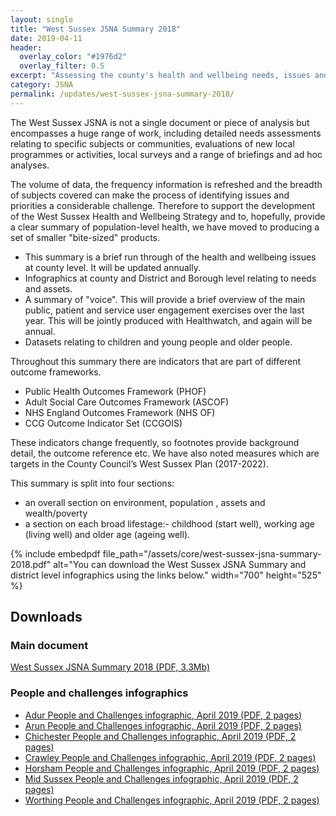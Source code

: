 ```yaml
---
layout: single
title: "West Sussex JSNA Summary 2018"
date: 2019-04-11
header: 
  overlay_color: "#1976d2"
  overlay_filter: 0.5
excerpt: "Assessing the county's health and wellbeing needs, issues and assets."
category: JSNA
permalink: /updates/west-sussex-jsna-summary-2018/
---
```


The West Sussex JSNA is not a single document or piece of analysis but encompasses a huge range of work, including detailed needs assessments relating to specific subjects or communities, evaluations of new local programmes or activities, local surveys and a range of briefings and ad hoc analyses.

The volume of data, the frequency information is refreshed and the breadth of subjects covered can make the process of identifying issues and priorities a considerable challenge. Therefore to support the development of the West Sussex Health and Wellbeing Strategy and to, hopefully, provide a clear summary of population-level health, we have moved to producing a set of smaller "bite-sized" products.

* This summary is a brief run through of the health and wellbeing issues at county level. It will be updated annually.
* Infographics at county and District and Borough level relating to needs and assets.
* A summary of "voice". This will provide a brief overview of the main public, patient and service user engagement exercises over the last year. This will be jointly produced with Healthwatch, and again will be annual.
* Datasets relating to children and young people and older people.

Throughout this summary there are indicators that are part of different outcome frameworks.

* Public Health Outcomes Framework (PHOF)
* Adult Social Care Outcomes Framework (ASCOF)
* NHS England Outcomes Framework (NHS OF)
* CCG Outcome Indicator Set (CCGOIS)

These indicators change frequently, so footnotes provide background detail, the outcome reference etc. We have also noted measures which are targets in the County Council’s West Sussex Plan (2017-2022).

This summary is split into four sections:

* an overall section on environment, population , assets and wealth/poverty
* a section on each broad lifestage:- childhood (start well), working age (living well) and older age (ageing well).

{% include embedpdf file_path="/assets/core/west-sussex-jsna-summary-2018.pdf" alt="You can download the West Sussex JSNA Summary and district level infographics using the links below." width="700" height="525" %}

## Downloads

### Main document

[West Sussex JSNA Summary 2018 (PDF, 3.3Mb)](/assets/core/west-sussex-jsna-summary-2018.pdf)

### People and challenges infographics
* [Adur People and Challenges infographic, April 2019 (PDF, 2 pages)](/assets/core/Adur-People-and-Challenges-JSNA-April-2019.pdf)
* [Arun People and Challenges infographic, April 2019 (PDF, 2 pages)](/assets/core/Arun-People-and-Challenges-JSNA-April-2019.pdf)
* [Chichester People and Challenges infographic, April 2019 (PDF, 2 pages)](/assets/core/Chichester-People-and-Challenges-JSNA-April-2019.pdf)
* [Crawley People and Challenges infographic, April 2019 (PDF, 2 pages)](/assets/core/Crawley-People-and-Challenges-JSNA-April-2019.pdf)
* [Horsham People and Challenges infographic, April 2019 (PDF, 2 pages)](/assets/core/Horsham-People-and-Challenges-JSNA-April-2019.pdf)
* [Mid Sussex People and Challenges infographic, April 2019 (PDF, 2 pages)](/assets/core/Mid-Sussex-People-and-Challenges-JSNA-April-2019.pdf)
* [Worthing People and Challenges infographic, April 2019 (PDF, 2 pages)](/assets/core/Worthing-People-and-Challenges-JSNA-April-2019.pdf)
